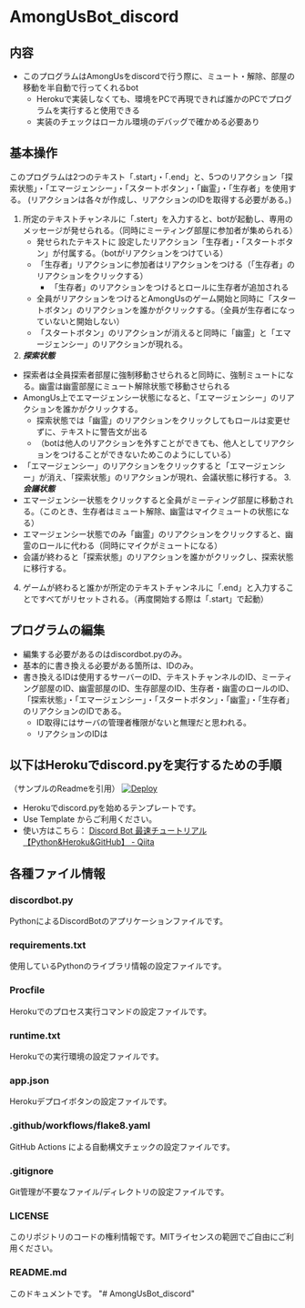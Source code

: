# AmongUsBot_discord

## 内容
- このプログラムはAmongUsをdiscordで行う際に、ミュート・解除、部屋の移動を半自動で行ってくれるbot
  - Herokuで実装しなくても、環境をPCで再現できれば誰かのPCでプログラムを実行すると使用できる 
  - 実装のチェックはローカル環境のデバッグで確かめる必要あり

## 基本操作
このプログラムは2つのテキスト「.start」・「.end」と、5つのリアクション「探索状態」・「エマージェンシー」・「スタートボタン」・「幽霊」・「生存者」を使用する。
  (リアクションは各々が作成し、リアクションのIDを取得する必要がある。)

1. 所定のテキストチャンネルに「.stert」を入力すると、botが起動し、専用のメッセージが発せられる。（同時にミーティング部屋に参加者が集められる）
   - 発せられたテキストに 設定したリアクション「生存者」・「スタートボタン」が付属する。（botがリアクションをつけている） 
   - 「生存者」リアクションに参加者はリアクションをつける（「生存者」のリアクションをクリックする）
     - 「生存者」のリアクションをつけるとロールに生存者が追加される
   - 全員がリアクションをつけるとAmongUsのゲーム開始と同時に「スタートボタン」のリアクションを誰かがクリックする。（全員が生存者になっていないと開始しない）
   - 「スタートボタン」のリアクションが消えると同時に「幽霊」と「エマージェンシー」のリアクションが現れる。
2. ***探索状態***
  - 探索者は全員探索者部屋に強制移動させられると同時に、強制ミュートになる。幽霊は幽霊部屋にミュート解除状態で移動させられる
  - AmongUs上でエマージェンシー状態になると、「エマージェンシー」のリアクションを誰かがクリックする。
    - 探索状態では「幽霊」のリアクションをクリックしてもロールは変更せずに、テキストに警告文が出る
    - （botは他人のリアクションを外すことができても、他人としてリアクションをつけることができないためこのようにしている）
  - 「エマージェンシー」のリアクションをクリックすると「エマージェンシー」が消え、「探索状態」のリアクションが現れ、会議状態に移行する。
3.***会議状態***
  - エマージェンシー状態をクリックすると全員がミーティング部屋に移動される。（このとき、生存者はミュート解除、幽霊はマイクミュートの状態になる）
  - エマージェンシー状態でのみ「幽霊」のリアクションをクリックすると、幽霊のロールに代わる（同時にマイクがミュートになる）
  - 会議が終わると「探索状態」のリアクションを誰かがクリックし、探索状態に移行する。

4. ゲームが終わると誰かが所定のテキストチャンネルに「.end」と入力することですべてがリセットされる。（再度開始する際は「.start」で起動）

  
## プログラムの編集
- 編集する必要があるのはdiscordbot.pyのみ。
- 基本的に書き換える必要がある箇所は、IDのみ。
- 書き換えるIDは使用するサーバーのID、テキストチャンネルのID、ミーティング部屋のID、幽霊部屋のID、生存部屋のID、生存者・幽霊のロールのID、「探索状態」・「エマージェンシー」・「スタートボタン」・「幽霊」・「生存者」のリアクションのIDである。
  - ID取得にはサーバの管理者権限がないと無理だと思われる。
  - リアクションのIDは

## 以下はHerokuでdiscord.pyを実行するための手順
（サンプルのReadmeを引用）
[![Deploy](https://www.herokucdn.com/deploy/button.svg)](https://heroku.com/deploy)

- Herokuでdiscord.pyを始めるテンプレートです。
- Use Template からご利用ください。
- 使い方はこちら： [Discord Bot 最速チュートリアル【Python&Heroku&GitHub】 - Qiita](https://qiita.com/1ntegrale9/items/aa4b373e8895273875a8)

## 各種ファイル情報

### discordbot.py
PythonによるDiscordBotのアプリケーションファイルです。

### requirements.txt
使用しているPythonのライブラリ情報の設定ファイルです。

### Procfile
Herokuでのプロセス実行コマンドの設定ファイルです。

### runtime.txt
Herokuでの実行環境の設定ファイルです。

### app.json
Herokuデプロイボタンの設定ファイルです。

### .github/workflows/flake8.yaml
GitHub Actions による自動構文チェックの設定ファイルです。

### .gitignore
Git管理が不要なファイル/ディレクトリの設定ファイルです。

### LICENSE
このリポジトリのコードの権利情報です。MITライセンスの範囲でご自由にご利用ください。

### README.md
このドキュメントです。
"# AmongUsBot_discord" 
